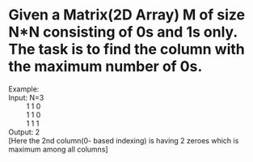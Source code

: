 # Given a Matrix(2D Array) M of size N*N consisting of 0s and 1s only. The task is to find the column with the maximum number of 0s.
Example:  
Input: N=3  
&nbsp; &nbsp; &nbsp; &nbsp; &nbsp;1 1 0  
&nbsp; &nbsp; &nbsp; &nbsp; &nbsp;1 1 0  
&nbsp; &nbsp; &nbsp; &nbsp; &nbsp;1 1 1  
Output: 2  
[Here the 2nd column(0- based indexing) is having 2 zeroes which is
maximum among all columns]
